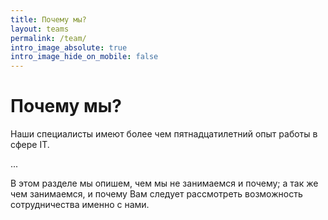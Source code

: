 ```yaml
---
title: Почему мы?
layout: teams
permalink: /team/
intro_image_absolute: true
intro_image_hide_on_mobile: false
---
```


# Почему мы?

Наши специалисты имеют более чем пятнадцатилетний опыт работы в сфере IT.

...

В этом разделе мы опишем, чем мы не занимаемся и почему; а так же чем занимаемся, и почему Вам следует рассмотреть возможность сотрудничества именно с нами.
